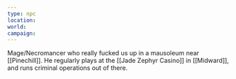 ```yaml
---
type: npc
location: 
world: 
campaign:
---
```

Mage/Necromancer who really fucked us up in a mausoleum near [[Pinechill]]. He regularly plays at the [[Jade Zephyr Casino]] in [[Midward]], and runs criminal operations out of there.